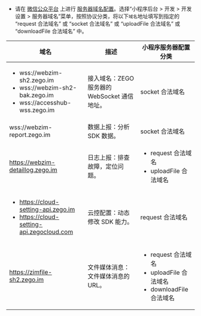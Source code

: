 - 请在 [微信公众平台](https://mp.weixin.qq.com/?token=&lang=zh_CN) 上进行 [服务器域名配置](https://developers.weixin.qq.com/miniprogram/dev/framework/ability/network.html)。选择“小程序后台 > 开发 > 开发设置 > 服务器域名”菜单，按照协议分类，将以下`域名`地址填写到指定的 “request 合法域名” 或 “socket 合法域名” 或 “uploadFile 合法域名” 或 “downloadFile 合法域名” 中。

 | 域名 | 描述 | 小程序服务器配置分类 |
| --- | --- | --- |
| <ul><li>wss://webzim-sh2.zego.im</li><li>wss://webzim-sh2-bak.zego.im</li><li>wss://accesshub-wss.zego.im</li></ul> | 接入域名：ZEGO 服务器的 WebSocket 通信地址。| socket 合法域名 |
| wss://webzim-report.zego.im | 数据上报：分析 SDK 数据。| socket 合法域名 |
| https://webzim-detaillog.zego.im | 日志上报：排查故障，定位问题。| <ul><li>request 合法域名</li><li>uploadFile 合法域名</li></ul> |
| <ul><li>https://cloud-setting-api.zego.im</li><li>https://cloud-setting-api.zegocloud.com</li></ul> | 云控配置：动态修改 SDK 能力。| request 合法域名 |
| https://zimfile-sh2.zego.im | 文件媒体消息：文件媒体消息的 URL。| <ul><li>request 合法域名</li><li>uploadFile 合法域名</li><li>downloadFile 合法域名</li></ul> |
